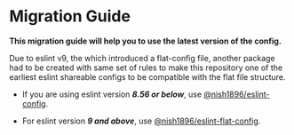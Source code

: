 # Migration Guide

**This migration guide will help you to use the latest version of the config.** 

Due to eslint v9, the which introduced a flat-config file, another package had to be created with same set of rules to make this repository one of the earliest eslint shareable configs to be compatible with the flat file structure.

- If you are using eslint version ***8.56 or below***, use [@nish1896/eslint-config](https://www.npmjs.com/package/@nish1896/eslint-config). 

- For eslint version ***9 and above***, use [@nish1896/eslint-flat-config](https://www.npmjs.com/package/@nish1896/eslint-flat-config).
